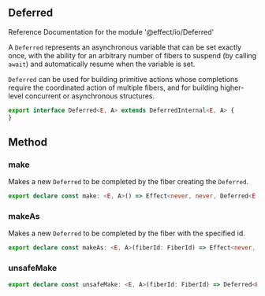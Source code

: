 ## Deferred

Reference Documentation for the module '@effect/io/Deferred'

A `Deferred` represents an asynchronous variable that can be set exactly
once, with the ability for an arbitrary number of fibers to suspend (by
calling `await`) and automatically resume when the variable is set.

`Deferred` can be used for building primitive actions whose completions
require the coordinated action of multiple fibers, and for building
higher-level concurrent or asynchronous structures.

```ts
export interface Deferred<E, A> extends DeferredInternal<E, A> {
}
```

## Method

### make

Makes a new `Deferred` to be completed by the fiber creating the `Deferred`.

```ts
export declare const make: <E, A>() => Effect<never, never, Deferred<E, A>>;
```

### makeAs

Makes a new `Deferred` to be completed by the fiber with the specified id.

```ts
export declare const makeAs: <E, A>(fiberId: FiberId) => Effect<never, never, Deferred<E, A>>;
```

### unsafeMake

```ts
export declare const unsafeMake: <E, A>(fiberId: FiberId) => Deferred<E, A>;
```

